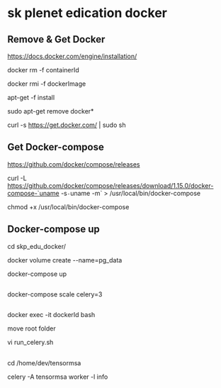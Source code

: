 
# sk plenet edication docker

## Remove & Get Docker
https://docs.docker.com/engine/installation/

docker rm -f containerId

docker rmi -f dockerImage

apt-get -f install

sudo apt-get remove docker*

curl -s https://get.docker.com/ | sudo sh


## Get Docker-compose
https://github.com/docker/compose/releases

curl -L https://github.com/docker/compose/releases/download/1.15.0/docker-compose-`uname -s`-`uname -m` > /usr/local/bin/docker-compose

chmod +x /usr/local/bin/docker-compose


## Docker-compose up
cd skp_edu_docker/

docker volume create --name=pg_data

docker-compose up


## 
docker-compose scale celery=3

##
docker exec -it dockerId bash

move root folder

vi run_celery.sh


##
cd /home/dev/tensormsa

celery -A tensormsa worker -l info

